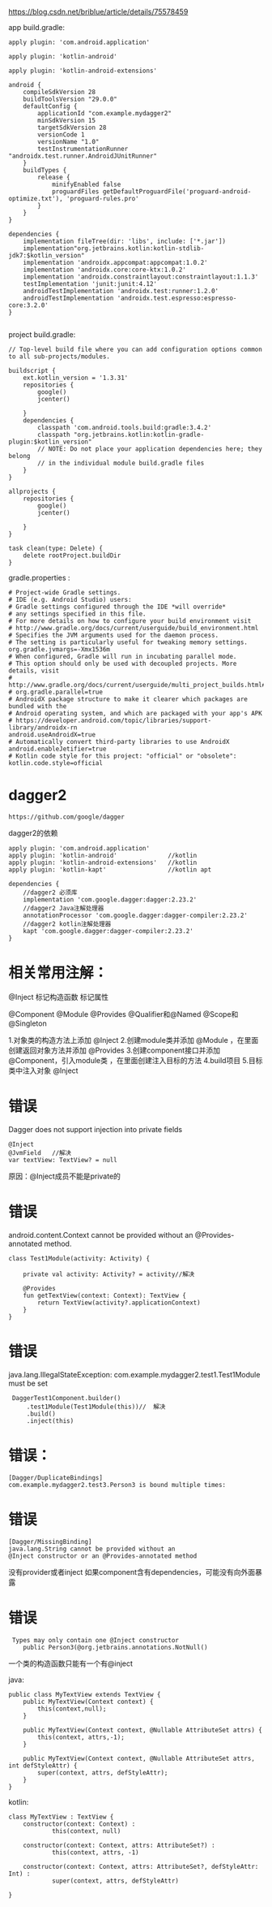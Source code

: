 

https://blog.csdn.net/briblue/article/details/75578459



app build.gradle:

``` 
apply plugin: 'com.android.application'

apply plugin: 'kotlin-android'

apply plugin: 'kotlin-android-extensions'

android {
    compileSdkVersion 28
    buildToolsVersion "29.0.0"
    defaultConfig {
        applicationId "com.example.mydagger2"
        minSdkVersion 15
        targetSdkVersion 28
        versionCode 1
        versionName "1.0"
        testInstrumentationRunner "androidx.test.runner.AndroidJUnitRunner"
    }
    buildTypes {
        release {
            minifyEnabled false
            proguardFiles getDefaultProguardFile('proguard-android-optimize.txt'), 'proguard-rules.pro'
        }
    }
}

dependencies {
    implementation fileTree(dir: 'libs', include: ['*.jar'])
    implementation"org.jetbrains.kotlin:kotlin-stdlib-jdk7:$kotlin_version"
    implementation 'androidx.appcompat:appcompat:1.0.2'
    implementation 'androidx.core:core-ktx:1.0.2'
    implementation 'androidx.constraintlayout:constraintlayout:1.1.3'
    testImplementation 'junit:junit:4.12'
    androidTestImplementation 'androidx.test:runner:1.2.0'
    androidTestImplementation 'androidx.test.espresso:espresso-core:3.2.0'
}


```

project build.gradle:

``` 
// Top-level build file where you can add configuration options common to all sub-projects/modules.

buildscript {
    ext.kotlin_version = '1.3.31'
    repositories {
        google()
        jcenter()
        
    }
    dependencies {
        classpath 'com.android.tools.build:gradle:3.4.2'
        classpath "org.jetbrains.kotlin:kotlin-gradle-plugin:$kotlin_version"
        // NOTE: Do not place your application dependencies here; they belong
        // in the individual module build.gradle files
    }
}

allprojects {
    repositories {
        google()
        jcenter()
        
    }
}

task clean(type: Delete) {
    delete rootProject.buildDir
}

```

gradle.properties : 

``` 
# Project-wide Gradle settings.
# IDE (e.g. Android Studio) users:
# Gradle settings configured through the IDE *will override*
# any settings specified in this file.
# For more details on how to configure your build environment visit
# http://www.gradle.org/docs/current/userguide/build_environment.html
# Specifies the JVM arguments used for the daemon process.
# The setting is particularly useful for tweaking memory settings.
org.gradle.jvmargs=-Xmx1536m
# When configured, Gradle will run in incubating parallel mode.
# This option should only be used with decoupled projects. More details, visit
# http://www.gradle.org/docs/current/userguide/multi_project_builds.html#sec:decoupled_projects
# org.gradle.parallel=true
# AndroidX package structure to make it clearer which packages are bundled with the
# Android operating system, and which are packaged with your app's APK
# https://developer.android.com/topic/libraries/support-library/androidx-rn
android.useAndroidX=true
# Automatically convert third-party libraries to use AndroidX
android.enableJetifier=true
# Kotlin code style for this project: "official" or "obsolete":
kotlin.code.style=official

```

# dagger2

``` 
https://github.com/google/dagger
```

dagger2的依赖
``` 
apply plugin: 'com.android.application'
apply plugin: 'kotlin-android'              //kotlin 
apply plugin: 'kotlin-android-extensions'   //kotlin
apply plugin: 'kotlin-kapt'                 //kotlin apt

dependencies {
    //dagger2 必须库
    implementation 'com.google.dagger:dagger:2.23.2'
    //dagger2 Java注解处理器
    annotationProcessor 'com.google.dagger:dagger-compiler:2.23.2'
    //dagger2 kotlin注解处理器
    kapt 'com.google.dagger:dagger-compiler:2.23.2'
}

```


# 相关常用注解：
  
@Inject
标记构造函数
标记属性

@Component
@Module
@Provides
@Qualifier和@Named
@Scope和@Singleton

1.对象类的构造方法上添加 @Inject
2.创建module类并添加 @Module ，在里面创建返回对象方法并添加 @Provides
3.创建component接口并添加 @Component，引入module类 ，在里面创建注入目标的方法 
4.build项目
5.目标类中注入对象 @Inject

# 错误

Dagger does not support injection into private fields

``` 
@Inject
@JvmField   //解决
var textView: TextView? = null

```
原因：@Inject成员不能是private的

# 错误

android.content.Context cannot be provided without an @Provides-annotated method.

``` 
class Test1Module(activity: Activity) {

    private val activity: Activity? = activity//解决

    @Provides
    fun getTextView(context: Context): TextView {
        return TextView(activity?.applicationContext)
    }
}
```
 # 错误
 
 java.lang.IllegalStateException: com.example.mydagger2.test1.Test1Module must be set
 
``` 
 DaggerTest1Component.builder()
     .test1Module(Test1Module(this))//  解决
     .build()
     .inject(this)
```

# 错误：
```
[Dagger/DuplicateBindings] 
com.example.mydagger2.test3.Person3 is bound multiple times:
```

# 错误

``` 
[Dagger/MissingBinding] 
java.lang.String cannot be provided without an 
@Inject constructor or an @Provides-annotated method
```

没有provider或者inject
如果component含有dependencies，可能没有向外面暴露

# 错误

``` 
 Types may only contain one @Inject constructor
    public Person3(@org.jetbrains.annotations.NotNull()
```
一个类的构造函数只能有一个有@inject

 
java: 
``` 
public class MyTextView extends TextView {
    public MyTextView(Context context) {
        this(context,null);
    }

    public MyTextView(Context context, @Nullable AttributeSet attrs) {
        this(context, attrs,-1);
    }

    public MyTextView(Context context, @Nullable AttributeSet attrs, int defStyleAttr) {
        super(context, attrs, defStyleAttr);
    }
}
```
kotlin:
``` 
class MyTextView : TextView {
    constructor(context: Context) :
            this(context, null)

    constructor(context: Context, attrs: AttributeSet?) :
            this(context, attrs, -1)

    constructor(context: Context, attrs: AttributeSet?, defStyleAttr: Int) :
            super(context, attrs, defStyleAttr)

}

```
 
 
 
 
